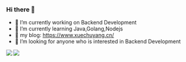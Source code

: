 ### Hi there 👋
- 🔭 I’m currently working on Backend Development
- 🌱 I’m currently learning Java,Golang,Nodejs
- :hammer: my blog: https://www.xuechuyang.cn/
- 🤔 I’m looking for anyone who is interested in Backend Development
<img align="left" src="https://github-readme-stats.vercel.app/api?username=neowho&show_icons=true&icon_color=CE1D2D&text_color=718096&bg_color=ffffff&hide_title=true" />
<img align="middle" src="https://github-readme-stats.vercel.app/api/top-langs/?username=Chuyang778&&layout=compact" />


<!--
**Chuyang778/Chuyang778** is a ✨ _special_ ✨ repository because its `README.md` (this file) appears on your GitHub profile.

Here are some ideas to get you started:

- 🔭 I’m currently working on ...
- 🌱 I’m currently learning ...
- 👯 I’m looking to collaborate on ...
- 🤔 I’m looking for help with ...
- 💬 Ask me about ...
- 📫 How to reach me: ...
- 😄 Pronouns: ...
- ⚡ Fun fact: ...
-->
